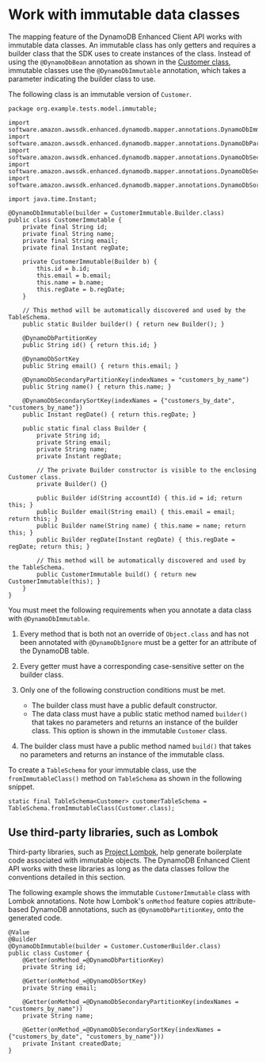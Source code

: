 # Work with immutable data classes<a name="ddb-en-client-use-immut"></a>

The mapping feature of the DynamoDB Enhanced Client API works with immutable data classes\. An immutable class has only getters and requires a builder class that the SDK uses to create instances of the class\. Instead of using the `@DynamoDbBean` annotation as shown in the [Customer class](ddb-en-client-gs-tableschema.md#ddb-en-client-gs-tableschema-anno-bean-cust), immutable classes use the `@DynamoDbImmutable` annotation, which takes a parameter indicating the builder class to use\.

The following class is an immutable version of `Customer`\.

```
package org.example.tests.model.immutable;

import software.amazon.awssdk.enhanced.dynamodb.mapper.annotations.DynamoDbImmutable;
import software.amazon.awssdk.enhanced.dynamodb.mapper.annotations.DynamoDbPartitionKey;
import software.amazon.awssdk.enhanced.dynamodb.mapper.annotations.DynamoDbSecondaryPartitionKey;
import software.amazon.awssdk.enhanced.dynamodb.mapper.annotations.DynamoDbSecondarySortKey;
import software.amazon.awssdk.enhanced.dynamodb.mapper.annotations.DynamoDbSortKey;

import java.time.Instant;

@DynamoDbImmutable(builder = CustomerImmutable.Builder.class)
public class CustomerImmutable {
    private final String id;
    private final String name;
    private final String email;
    private final Instant regDate;

    private CustomerImmutable(Builder b) {
        this.id = b.id;
        this.email = b.email;
        this.name = b.name;
        this.regDate = b.regDate;
    }

    // This method will be automatically discovered and used by the TableSchema.
    public static Builder builder() { return new Builder(); }

    @DynamoDbPartitionKey
    public String id() { return this.id; }

    @DynamoDbSortKey
    public String email() { return this.email; }

    @DynamoDbSecondaryPartitionKey(indexNames = "customers_by_name")
    public String name() { return this.name; }

    @DynamoDbSecondarySortKey(indexNames = {"customers_by_date", "customers_by_name"})
    public Instant regDate() { return this.regDate; }

    public static final class Builder {
        private String id;
        private String email;
        private String name;
        private Instant regDate;

        // The private Builder constructor is visible to the enclosing Customer class.
        private Builder() {}

        public Builder id(String accountId) { this.id = id; return this; }
        public Builder email(String email) { this.email = email; return this; }
        public Builder name(String name) { this.name = name; return this; }
        public Builder regDate(Instant regDate) { this.regDate = regDate; return this; }

        // This method will be automatically discovered and used by the TableSchema.
        public CustomerImmutable build() { return new CustomerImmutable(this); }
    }
}
```

You must meet the following requirements when you annotate a data class with `@DynamoDbImmutable`\.

1. Every method that is both not an override of `Object.class` and has not been annotated with `@DynamoDbIgnore` must be a getter for an attribute of the DynamoDB table\.

1. Every getter must have a corresponding case\-sensitive setter on the builder class\.

1. Only one of the following construction conditions must be met\.
   + The builder class must have a public default constructor\.
   + The data class must have a public static method named `builder()` that takes no parameters and returns an instance of the builder class\. This option is shown in the immutable `Customer` class\.

1.  The builder class must have a public method named `build()` that takes no parameters and returns an instance of the immutable class\. 

To create a `TableSchema` for your immutable class, use the `fromImmutableClass()` method on `TableSchema` as shown in the following snippet\.

```
static final TableSchema<Customer> customerTableSchema = TableSchema.fromImmutableClass(Customer.class);
```

## Use third\-party libraries, such as Lombok<a name="ddb-en-client-use-immut-lombok"></a>

Third\-party libraries, such as [Project Lombok](https://projectlombok.org/), help generate boilerplate code associated with immutable objects\. The DynamoDB Enhanced Client API works with these libraries as long as the data classes follow the conventions detailed in this section\. 

The following example shows the immutable `CustomerImmutable` class with Lombok annotations\. Note how Lombok's `onMethod` feature copies attribute\-based DynamoDB annotations, such as `@DynamoDbPartitionKey`, onto the generated code\.

```
@Value
@Builder
@DynamoDbImmutable(builder = Customer.CustomerBuilder.class)
public class Customer {
    @Getter(onMethod_=@DynamoDbPartitionKey)
    private String id;

    @Getter(onMethod_=@DynamoDbSortKey)
    private String email;

    @Getter(onMethod_=@DynamoDbSecondaryPartitionKey(indexNames = "customers_by_name"))
    private String name;

    @Getter(onMethod_=@DynamoDbSecondarySortKey(indexNames = {"customers_by_date", "customers_by_name"}))
    private Instant createdDate;
}
```